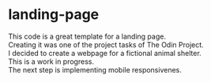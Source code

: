# landing-page
This code is a great template for a landing page. \
Creating it was one of the project tasks of The Odin Project. \
I decided to create a webpage for a fictional animal shelter. \
This is a work in progress. \
The next step is implementing mobile responsivenes.
